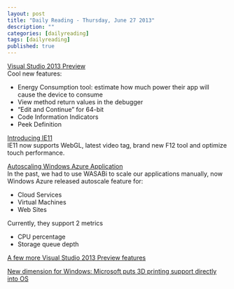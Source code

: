 ```yaml
---
layout: post
title: "Daily Reading - Thursday, June 27 2013"
description: ""
categories: [dailyreading]
tags: [dailyreading]
published: true
---
```

[Visual Studio 2013 Preview](http://blogs.msdn.com/b/somasegar/archive/2013/06/26/visual-studio-2013-preview.aspx)  
Cool new features:

- Energy Consumption tool: estimate how much power their app will cause the device to consume
- View method return values in the debugger
- “Edit and Continue” for 64-bit
- Code Information Indicators
- Peek Definition

<!--break-->

[Introducing IE11](http://blogs.msdn.com/b/ie/archive/2013/06/26/introducing-ie11-the-best-way-to-experience-the-web-on-modern-touch-devices.aspx)  
IE11 now supports WebGL, latest video tag, brand new F12 tool and optimize touch performance.

[Autoscaling Windows Azure Application](http://blogs.msdn.com/b/windowsazure/archive/2013/06/26/autoscaling-windows-azure-applications.aspx)  
In the past, we had to use WASABi to scale our applications manually, now Windows Azure released autoscale feature for:  

- Cloud Services
- Virtual Machines
- Web Sites

Currently, they support 2 metrics
- CPU percentage
- Storage queue depth

[A few more Visual Studio 2013 Preview features](http://blogs.msdn.com/b/bharry/archive/2013/06/26/a-few-more-visual-studio-2013-preview-features.aspx)

[New dimension for Windows: Microsoft puts 3D printing support directly into OS](http://www.geekwire.com/2013/dimension-windows-microsoft-adds-3d-printing-support/)